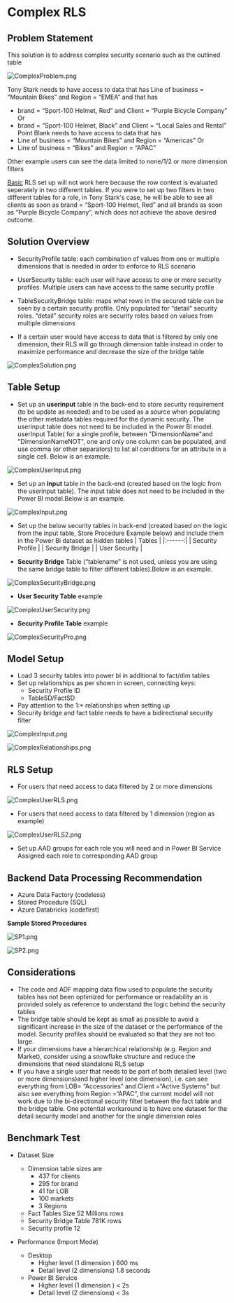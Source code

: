 # Complex RLS

## Problem Statement                                                                                                                            

This solution is to address complex security scenario such as the outlined table

![ComplexProblem.png](images/ComplexProblem.PNG) 

Tony Stark needs to have access to data that has Line of business = “Mountain Bikes” and Region = “EMEA” and that has
* brand = “Sport-100 Helmet, Red” and Client = “Purple Bicycle Company” 
Or 
* brand = “Sport-100 Helmet, Black” and Client = “Local Sales and Rental” 
Point Blank needs to have access to data that has  
* Line of business = “Mountain Bikes” and Region = “Americas” 
Or 
* Line of business = “Bikes” and Region = “APAC”

Other example users can see the data limited to none/1/2 or more dimension filters  

[Basic](https://github.com/lipinght/PBICookbook/blob/main/RLS/basic.md) RLS set up will not work here because the row context is evaluated seperately in two different tables. If you were to set up two filters in two different tables for a role, in Tony Stark's case, he will be able to see all clients as soon as brand = “Sport-100 Helmet, Red” and all brands as soon as “Purple Bicycle Company”, which does not achieve the above desired outcome.

## Solution Overview

* SecurityProfile table: each combination of values from one or multiple dimensions that is needed in order to enforce to RLS scenario

* UserSecurity table: each user will have access to one or more security profiles. Multiple users can have access to the same security profile

* TableSecurityBridge table: maps what rows in the secured table can be seen by a certain security profile. Only populated for “detail” security roles. “detail” security roles are security roles based on values from multiple dimensions 

* If a certain user would have access to data that is filtered by only one dimension, their RLS will go through dimension table instead in order to maximize performance and decrease the size of the bridge table

![ComplexSolution.png](images/ComplexSolution.PNG) 

## Table Setup

* Set up an **userinput** table in the back-end to store security requirement (to be update as needed) and to be used as a source when populating the other metadata tables required for the dynamic security. The userinput table does not need to be included in the Power BI model. userInput Table( for a single profile, between "DimensionName"and "DimensionNameNOT", one and only one column can be populated, and use comma (or other separators) to list all conditions for an attribute in a single cell. Below is  an example.

![ComplexUserInput.png](images/ComplexUserInput.PNG) 

* Set up an **input** table in the back-end (created based on the logic from the userinput table). The input table does not need to be included in the Power BI model.Below is  an example.

![ComplexInput.png](images/ComplexInput.PNG) 

* Set up the below security tables in back-end (created based on the logic from the input table, Store Procedure Example below) and include them in the Power Bi dataset as hidden tables
| Tables |
|:------:|
| Security Profile |
| Security Bridge |
| User Security |

* **Security Bridge** Table (“tablename” is not used, unless you are using the same bridge table to filter different tables).Below is  an example.

![ComplexSecurityBridge.png](images/ComplexSecurityBridge.PNG) 

* **User Security Table** example

![ComplexUserSecurity.png](images/ComplexUserSecurity.PNG) 

* **Security Profile Table** example

![ComplexSecurityPro.png](images/ComplexSecurityPro.PNG) 

## Model Setup                                                                                                                                  
* Load 3 security tables into power bi in additional to fact/dim tables
* Set up relationships as per shown in screen, connecting keys:
	* Security Profile ID 
	* TableSD/FactSD
* Pay attention to the 1:* relationships when setting up
* Security bridge and fact table needs to have a bidirectional security filter

![ComplexInput.png](images/ComplexInput.PNG) 

![ComplexRelationships.png](images/ComplexRelationships.PNG) 

## RLS Setup                                                                                                                                    
* For users that need access to data filtered by 2 or more dimensions

![ComplexUserRLS.png](images/ComplexUserRLS.PNG) 

* For users that need access to data filtered by 1 dimension (region as example)

![ComplexUserRLS2.png](images/ComplexUserRLS2.PNG) 

* Set up AAD groups for each role you will need and in Power BI Service Assigned each role to corresponding AAD group

## Backend Data Processing Recommendation                                                                                                       
* Azure Data Factory (codeless)
* Stored Procedure (SQL)
* Azure Databricks (codefirst)

**Sample Stored Procedures**

 ![SP1.png](images/SP1.PNG) 
 
 ![SP2.png](images/SP2.PNG)

## Considerations                                                                                                                               

* The code and ADF mapping data flow used to populate the security tables has not been optimized for performance or readability an is provided solely as reference to understand the logic behind the security tables
* The bridge table should be kept as small as possible to avoid a significant increase in the size of the dataset or the performance of the model. Security profiles should be evaluated so that they are not too large.
* If your dimensions have a hierarchical relationship (e.g. Region and Market), consider using a snowflake structure and reduce the dimensions that need standalone RLS setup
* If you have a single user that needs to be part of both detailed level (two or more dimensions)and higher level (one dimension), i.e. can see everything from LOB= “Accessories” and Client =“Active Systems” but also see everything from Region =“APAC”, the current model will not work due to the bi-directional security filter between the fact table and the bridge table. One potential workaround is to have one dataset for the detail security model and another for the single dimension roles

## Benchmark Test                                                                                                                               
* Dataset Size
	* Dimension table sizes are 
		* 437 for clients
		* 295 for brand
		* 41 for LOB
		* 100 markets
		* 3 Regions
	* Fact Tables Size 52 Millions rows
	* Security Bridge Table 781K rows
	* Security profile 12 

* Performance (Import Mode)
	* Desktop
		* Higher level (1 dimension ) 600 ms
		* Detail level (2 dimensions) 1.8 seconds
	* Power BI Service 
		* Higher level (1 dimension ) < 2s
		* Detail level (2 dimensions) < 3s

